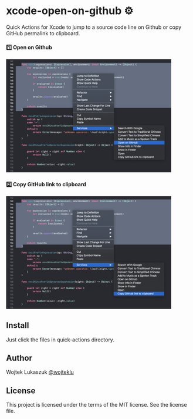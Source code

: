 # xcode-open-on-github ⚙️

Quick Actions for Xcode to jump to a source code line on Github or copy GitHub permalink to clipboard.

#### 1️⃣ Open on Github

<p align="left">
  <img src="images/open_on_github.png" width="450px"/>
</p>

#### 2️⃣ Copy GitHub link to clipboard

<p align="left">
  <img src="images/copy_github_link_to_clipboard.png" width="450px"/>
</p>

## Install

Just click the files in quick-actions directory.

## Author

Wojtek Lukaszuk [@wojteklu](http://twitter.com/wojteklu)

## License

This project is licensed under the terms of the MIT license. See the license file.
